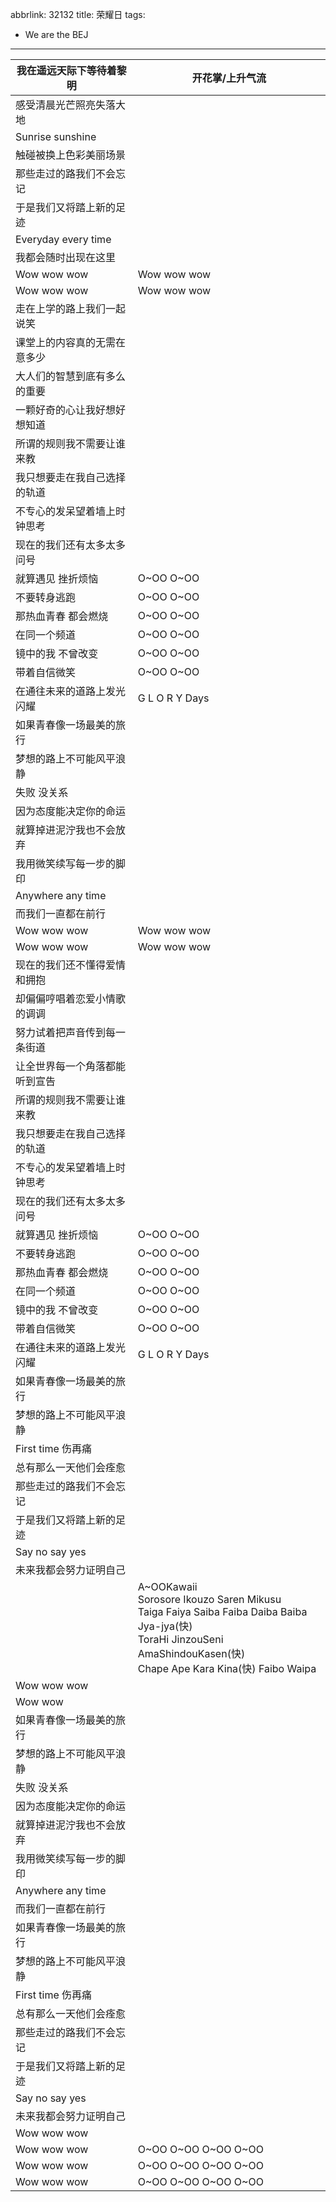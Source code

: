 abbrlink: 32132
title: 荣耀日
tags:
  - We are the BEJ
---
|我在遥远天际下等待着黎明|开花掌/上升气流|
|--|--|
|感受清晨光芒照亮失落大地|      |
|Sunrise sunshine|      |
|触碰被换上色彩美丽场景|      |
|那些走过的路我们不会忘记|      |
|于是我们又将踏上新的足迹|      |
|Everyday every time|      |
|我都会随时出现在这里|      |
|Wow wow wow|Wow wow wow|
|Wow wow wow|Wow wow wow|
|走在上学的路上我们一起说笑|      |
|课堂上的内容真的无需在意多少|      |
|大人们的智慧到底有多么的重要|      |
|一颗好奇的心让我好想好想知道|      |
|所谓的规则我不需要让谁来教|      |
|我只想要走在我自己选择的轨道|      |
|不专心的发呆望着墙上时钟思考|      |
|现在的我们还有太多太多问号|      |
|就算遇见 挫折烦恼|O~OO O~OO|
|不要转身逃跑|O~OO O~OO|
|那热血青春 都会燃烧|O~OO O~OO|
|在同一个频道|O~OO O~OO|
|镜中的我 不曾改变|O~OO O~OO|
|带着自信微笑|O~OO O~OO|
|在通往未来的道路上发光闪耀|G L O R Y Days|
|如果青春像一场最美的旅行|      |
|梦想的路上不可能风平浪静|      |
|失败 没关系|      |
|因为态度能决定你的命运|      |
|就算掉进泥泞我也不会放弃|      |
|我用微笑续写每一步的脚印|      |
|Anywhere any time|      |
|而我们一直都在前行|      |
|Wow wow wow|Wow wow wow|
|Wow wow wow|Wow wow wow|
|现在的我们还不懂得爱情和拥抱|      |
|却偏偏哼唱着恋爱小情歌的调调|      |
|努力试着把声音传到每一条街道|      |
|让全世界每一个角落都能听到宣告|      |
|所谓的规则我不需要让谁来教|      |
|我只想要走在我自己选择的轨道|      |
|不专心的发呆望着墙上时钟思考|      |
|现在的我们还有太多太多问号|      |
|就算遇见 挫折烦恼|O~OO O~OO|
|不要转身逃跑|O~OO O~OO|
|那热血青春 都会燃烧|O~OO O~OO|
|在同一个频道|O~OO O~OO|
|镜中的我 不曾改变|O~OO O~OO|
|带着自信微笑|O~OO O~OO|
|在通往未来的道路上发光闪耀|G L O R Y Days|
|如果青春像一场最美的旅行|      |
|梦想的路上不可能风平浪静|      |
|First time 伤再痛|      |
|总有那么一天他们会痊愈|      |
|那些走过的路我们不会忘记|      |
|于是我们又将踏上新的足迹|      |
|Say no say yes|      |
|未来我都会努力证明自己|      |
|      |A~OOKawaii<br>Sorosore Ikouzo Saren Mikusu<br>Taiga Faiya Saiba Faiba Daiba Baiba Jya-jya(快)<br>ToraHi JinzouSeni AmaShindouKasen(快)<br>Chape Ape Kara Kina(快) Faibo Waipa|
|Wow wow wow|      |
|Wow wow|      |
|如果青春像一场最美的旅行|      |
|梦想的路上不可能风平浪静|      |
|失败 没关系|      |
|因为态度能决定你的命运|      |
|就算掉进泥泞我也不会放弃|      |
|我用微笑续写每一步的脚印|      |
|Anywhere any time|      |
|而我们一直都在前行|      |
|如果青春像一场最美的旅行|      |
|梦想的路上不可能风平浪静|      |
|First time 伤再痛|      |
|总有那么一天他们会痊愈|      |
|那些走过的路我们不会忘记|      |
|于是我们又将踏上新的足迹|      |
|Say no say yes|      |
|未来我都会努力证明自己|      |
|Wow wow wow|      |
|Wow wow wow|O~OO O~OO O~OO O~OO|
|Wow wow wow|O~OO O~OO O~OO O~OO|
|Wow wow wow|O~OO O~OO O~OO O~OO|